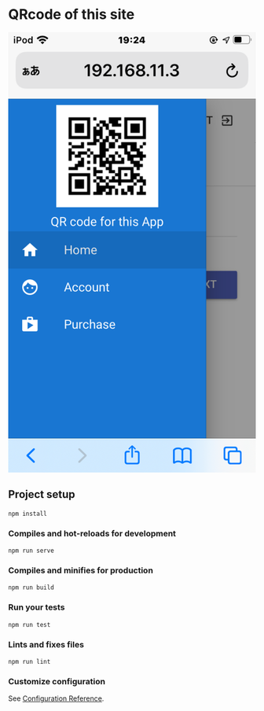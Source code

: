 # QRcode of this site

<img src="https://github.com/UedaTakeyuki/qrcode-of-this-site/blob/main/img/IMG_0228.PNG" />

## Project setup
```
npm install
```

### Compiles and hot-reloads for development
```
npm run serve
```

### Compiles and minifies for production
```
npm run build
```

### Run your tests
```
npm run test
```

### Lints and fixes files
```
npm run lint
```

### Customize configuration
See [Configuration Reference](https://cli.vuejs.org/config/).
